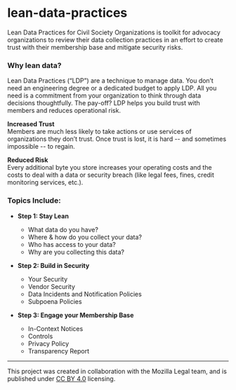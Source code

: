 # lean-data-practices
Lean Data Practices for Civil Society Organizations is toolkit for advocacy organizations to review their data collection practices in an effort to create trust with their membership base and mitigate security risks.

### Why lean data?
Lean Data Practices (“LDP”) are a technique to manage data.  You don’t need an engineering degree or a dedicated budget to apply LDP.  All you need is a commitment from your organization to think through data decisions thoughtfully.  The pay-off? LDP helps you build trust with members and reduces operational risk.  

**Increased Trust** <br/>
Members are much less likely to take actions or use services of organizations they don’t trust. Once trust is lost, it is hard -- and sometimes impossible -- to regain.

**Reduced Risk** <br/>
Every additional byte you store increases your operating costs and the costs to deal with a data or security breach (like legal fees, fines, credit monitoring services, etc.). 

### Topics Include:
  * **Step 1: Stay Lean**
     * What data do you have?
     * Where & how do you collect your data?
     * Who has access to your data? 
     * Why are you collecting this data?
     
  * **Step 2: Build in Security** 
      * Your Security
      * Vendor Security
      * Data Incidents and Notification Policies
      * Subpoena Policies

  * **Step 3: Engage your Membership Base**
      * In-Context Notices
      * Controls
      * Privacy Policy
      * Transparency Report 

---
This project was created in collaboration with the Mozilla Legal team, and is published under [CC BY 4.0](https://creativecommons.org/licenses/by/4.0/) licensing. 
